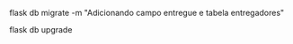 <!-- crie o nome da migração -->

flask db migrate -m "Adicionando campo entregue e tabela entregadores"


<!-- dê o update no banco -->

flask db upgrade


